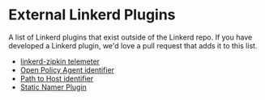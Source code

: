 # External Linkerd Plugins

A list of Linkerd plugins that exist outside of the Linkerd repo.  If you have
developed a Linkerd plugin, we'd love a pull request that adds it to this list.

* [linkerd-zipkin telemeter](https://github.com/linkerd/linkerd-zipkin)
* [Open Policy Agent identifier](https://github.com/open-policy-agent/contrib/tree/master/linkerd_authz)
* [Path to Host identifier](https://github.com/Attest/linkerd-plugins)
* [Static Namer Plugin](https://github.com/megogo/linkerd-static-namer)
